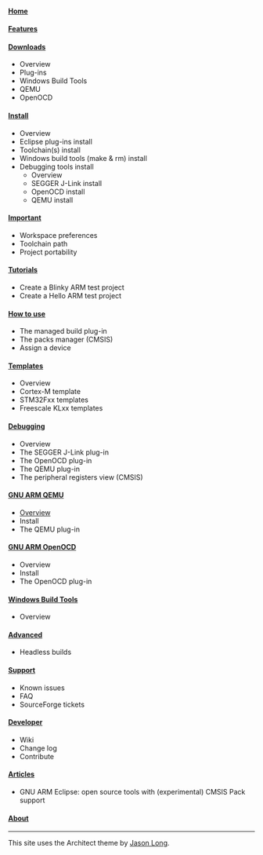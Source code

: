
#### [Home](/)

#### [Features](http://gnuarmeclipse.livius.net/blog/features/)

#### [Downloads](x)

* Overview
* Plug-ins
* Windows Build Tools
* QEMU
* OpenOCD

#### [Install]()

* Overview
* Eclipse plug-ins install
* Toolchain(s) install
* Windows build tools (make & rm) install
* Debugging tools install
  * Overview
  * SEGGER J-Link install
  * OpenOCD install
  * QEMU install

#### [Important]()

* Workspace preferences
* Toolchain path
* Project portability

#### [Tutorials]()

* Create a Blinky ARM test project
* Create a Hello ARM test project

#### [How to use]()

* The managed build plug-in
* The packs manager (CMSIS)
* Assign a device

#### [Templates]()

* Overview
* Cortex-M template
* STM32Fxx templates
* Freescale KLxx templates

#### [Debugging]()

* Overview
* The SEGGER J-Link plug-in
* The OpenOCD plug-in
* The QEMU plug-in
* The peripheral registers view (CMSIS)

#### [GNU ARM QEMU](/qemu)

* [Overview](/qemu/)
* Install
* The QEMU plug-in

#### [GNU ARM OpenOCD]()

* Overview
* Install
* The OpenOCD plug-in

#### [Windows Build Tools]()

* Overview

#### [Advanced]()

* Headless builds

#### [Support]()

* Known issues
* FAQ
* SourceForge tickets

#### [Developer]()

* Wiki
* Change log
* Contribute

#### [Articles]()
* GNU ARM Eclipse: open source tools with (experimental) CMSIS Pack support

#### [About]()

- - -

This site uses the Architect theme by [Jason Long](https://twitter.com/jasonlong).
